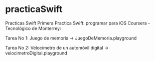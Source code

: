 # practicaSwift
Practicas Swift
Primera Practica Swift: programar para iOS
Coursera - Tecnológico de Monterrey:

Tarea No 1: Juego de memoria -> JuegoDeMemoria.playground

Tarea No 2: Velocímetro de un automóvil digital -> velocimetroDigital.playground

